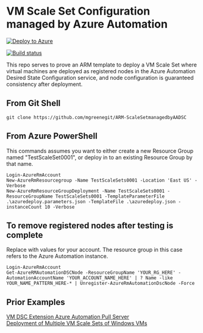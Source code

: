 
# VM Scale Set Configuration managed by Azure Automation

[![Deploy to Azure](http://azuredeploy.net/deploybutton.png)](https://portal.azure.com/#create/Microsoft.Template/uri/https%3A%2F%2Fraw.githubusercontent.com%2Fmgreenegit%2FARM-ScaleSetmanagedbyAADSC%2Fmaster%2Fazuredeploy.json)


[![Build status](https://ci.appveyor.com/api/projects/status/4l7qavifq3v5ei7p?svg=true)](https://ci.appveyor.com/project/mgreenegit/arm-scalesetmanagedbyaadsc)

This repo serves to prove an ARM template to deploy a VM Scale Set where virtual machines are deployed as registered nodes in the Azure Automation Desired State Configuration service, and node configuration is guaranteed consistency after deployment.

## From Git Shell
    
	git clone https://github.com/mgreenegit/ARM-ScaleSetmanagedbyAADSC
    
## From Azure PowerShell
This commands assumes you want to either create a new Resource Group named "TestScaleSet0001", or deploy in to an existing Resource Group by that name.
    
	Login-AzureRmAccount
	New-AzureRmResourcegroup -Name TestScaleSets0001 -Location 'East US' -Verbose
	New-AzureRmResourceGroupDeployment -Name TestScaleSets0001 -ResourceGroupName TestScaleSets0001 -TemplateParameterFile .\azuredeploy.parameters.json -TemplateFile .\azuredeploy.json -instanceCount 10 -Verbose
	
## To remove registered nodes after testing is complete
Replace with values for your account.  The resource group in this case refers to the Azure Automation instance.

	Login-AzureRmAccount
	Get-AzureRMAutomationDSCNode -ResourceGroupName 'YOUR_RG_HERE' -AutomationAccountName 'YOUR_ACCOUNT_NAME_HERE' | ? Name -like YOUR_NAME_PATTERN_HERE-* | Unregister-AzureRmAutomationDscNode -Force

## Prior Examples

[VM DSC Extension Azure Automation Pull Server](https://github.com/Azure/azure-quickstart-templates/tree/master/dsc-extension-azure-automation-pullserver)<br>
[Deployment of Multiple VM Scale Sets of Windows VMs](https://github.com/Azure/azure-quickstart-templates/tree/02d32850258f5b172266896e498e30e8e526080a/301-multi-vmss-windows)